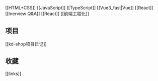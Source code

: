 [[HTML+CSS]]
[[JavaScript]]
[[TypeScript]]
[[Vue3_fast|Vue]]
[[React]]
[[Inerview Q&A]]
[[React]]
[[前端工程化]]
## 项目
[[kd-shop项目日记]]

## 收藏
[[links]]